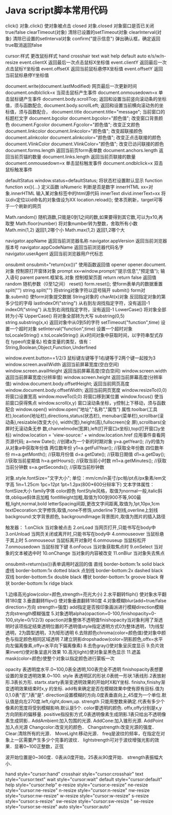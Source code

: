 # Java script脚本常用代码


 click() 对象.click() 使对象被点击
 closed 对象.closed 对象窗口是否已关闭true/false
 clearTimeout(对象) 清除已设置的setTimeout对象
 clearInterval(对象) 清除已设置的setInterval对象
 confirm("提示信息") 弹出确认框，确定返回true取消返回false


 cursor:样式 更改鼠标样式 hand crosshair text wait help default auto e/s/w/n-resize
 event.clientX 返回最后一次点击鼠标X坐标值
 event.clientY 返回最后一次点击鼠标Y坐标值
 event.offsetX 返回当前鼠标悬停X坐标值
 event.offsetY 返回当前鼠标悬停Y坐标值


 document.write(document.lastModified) 网页最后一次更新时间
 document.ondblclick=x 当双击鼠标产生事件
 document.onmousedown=x 单击鼠标键产生事件
 document.body.scrollTop; 返回和设置当前竖向滚动条的坐标值，须与函数配合,
 document.body.scrollLeft; 返回和设置当前横向滚动务的坐标值，须与函数配合，
 document.title document.title="message"; 当前窗口的标题栏文字
 document.bgcolor document.bgcolor="颜色值"; 改变窗口背景颜色
 document.Fgcolor document.Fgcolor="颜色值"; 改变正文颜色
 document.linkcolor document.linkcolor="颜色值"; 改变超联接颜色
 document.alinkcolor document.alinkcolor="颜色值"; 改变正点击联接的颜色
 document.VlinkColor document.VlinkColor="颜色值"; 改变已访问联接的颜色
 document.forms.length 返回当前页form表单数
 document.anchors.length 返回当前页锚的数量
 document.links.length 返回当前页联接的数量
 document.onmousedown=x 单击鼠标触发事件
 document.ondblclick=x 双击鼠标触发事件

 defaultStatus window.status=defaultStatus; 将状态栏设置默认显示
 function function xx(){...} 定义函数
 isNumeric 判断是否是数字
 innerHTML xx=对象.innerHTML 输入某对象标签中的html源代码
 innerText divid.innerText=xx 将以div定位以id命名的对象值设为XX
 location.reload(); 使本页刷新，target可等于一个刷新的网页

 Math.random() 随机涵数,只能是0到1之间的数,如果要得到其它数,可以为x10,再取整
 Math.floor(number) 将对象number转为整数，舍取所有小数
 Math.min(1,2) 返回1,2哪个小
 Math.max(1,2) 返回1,2哪个大

 navigator.appName 返回当前浏览器名称
 navigator.appVersion 返回当前浏览器版本号
 navigator.appCodeName 返回当前浏览器代码名字
 navigator.userAgent 返回当前浏览器用户代标志

 onsubmit onsubmit="return(xx())" 使用函数返回值
 opener opener.document.对象 控制原打开窗体对象
 prompt xx=window.prompt("提示信息","预定值"); 输入语句
 parent parent.框架名.对象 控制框架页面
 return return false 返回值
 random 随机参数（0至1之间）
 reset() form.reset(); 使form表单内的数据重置
 split("") string.split("") 将string对象字符以逗号隔开
 submit() form对象.submit() 使form对象提交数据
 String对象的 charAt(x)对象 反回指定对象的第多少位的字母
 lastIndexOf("string") 从右到左询找指定字符，没有返回-1
 indexOf("string") 从左到右询找指定字符，没有返回-1
 LowerCase() 将对象全部转为小写
 UpperCase() 将对象全部转为大写
 substring(0,5) string.substring(x,x) 返回对象中从0到5的字符
 setTimeout("function",time) 设置一个超时对象
 setInterval("function",time) 设置一个超时对象
 toLocaleString() x.toLocaleString() 从x时间对象中获取时间，以字符串型式存在
 typeof(变量名) 检查变量的类型，值有：String,Boolean,Object,Function,Underfined

 window.event.button==1/2/3 鼠标键左键等于1右键等于2两个键一起按为3
 window.screen.availWidth 返回当前屏幕宽度(空白空间)
 window.screen.availHeight 返回当前屏幕高度(空白空间)
 window.screen.width 返回当前屏幕宽度(分辨率值)
 window.screen.height 返回当前屏幕高度(分辨率值)
 window.document.body.offsetHeight; 返回当前网页高度
 window.document.body.offsetWidth; 返回当前网页宽度
 window.resizeTo(0,0) 将窗口设置宽高
 window.moveTo(0,0) 将窗口移到某位置
 window.focus() 使当前窗口获得焦点
 window.scroll(x,y) 窗口滚动条坐标，y控制上下移动，须与函数配合
 window.open() window.open("地址","名称","属性")
 属性:toolbar(工具栏),location(地址栏),directions,status(状态栏),
 menubar(菜单栏),scrollbar(滚动条),resizable(改变大小), width(宽),height(高),fullscreen(全 屏),scrollbars(全屏时无滚动条无参 数,channelmode(宽屏),left(打开窗口x坐标),top(打开窗口y坐标)
 window.location = 'view-source:' + window.location.href 应用事件查看网页源代码;
 a=new Date(); //创建a为一个新的时期对象
 y=a.getYear(); //y的值为从对象a中获取年份值 两位数年份
 y1=a.getFullYear(); //获取全年份数 四位数年份
 m=a.getMonth(); //获取月份值
 d=a.getDate(); //获取日期值
 d1=a.getDay(); //获取当前星期值
 h=a.getHours(); //获取当前小时数
 m1=a.getMinutes(); //获取当前分钟数
 s=a.getSeconds(); //获取当前秒钟数

 对象.style.fontSize="文字大小";
 单位：mm/cm/in英寸/pc帕/pt点/px象素/em文字高
 1in=1.25cm
 1pc=12pt
 1pt=1.2px(800*600分辩率下)
 文本字体属性：
 fontSize大小
 family字体
 color颜色
 fontStyle风格，取值为normal一般,italic斜体,oblique斜体且加粗
 fontWeight加粗,取值为100到900不等,900最粗,light,normal,bold
 letterSpacing间距,更改文字间距离,取值为,1pt,10px,1cm
 textDecoration:文字修饰;取值,none不修饰,underline下划线,overline上划线
 background:文字背景颜色,
 backgroundImage:背景图片,取值为图片的插入路径


触发器：
 1.onClick 当对象被点击
 2.onLoad 当网页打开,只能书写在body中
 3.onUnload 当网页关闭或离开时,只能书写在body中
 4.onmouseover 当鼠标悬于其上时
 5.onmouseout 当鼠标离开对象时
 6.onmouseup 当鼠标松开
 7.onmousedown 当鼠标按下键
 8.onFocus 当对象获取焦点时
 9.onSelect 当对象的文本被选中时
 10.onChange 当对象的内容被改变
 11.onBlur 当对象失去焦点

 onsubmit=return(ss())表单调用时返回的值
 直线 border-bottom:1x solid black
 虚线 border-bottom:1x dotted black
 点划线 border-bottom:2x dashed black
 双线 border-bottom:5x double black
 槽状 border-bottom:1x groove black
 脊状 border-bottom:1x ridge black

 1.边缘高光glow(color=颜色,strength=亮光大小)
 2.水平翻转fliph() 使对象水平翻转180度
 3.垂直翻转flipv() 使对象垂直翻转180度
 4.对象模糊blur(add=true/false direction=方向 strength=强度) add指定是否按印象画派进行模糊direction模糊方向strength模糊强度
 5.对象透明alpha(opaction=0-100,finishopacity=0-100,style=0/1/2/3)
 opaction对象整体不透明值finishopacity当对象利用了渐透明时该项指定结束透明位置的不透明值style指定透明方式0为整体透明，1为线型透明，2为圆型透明，3为矩形透明
 6.去除颜色chroma(color=颜色值)使对象中颜色与指定颜色相同区域透明
 7.建立阴影dropshadow(color=阴影颜色,offx=水平向左偏离像素,offy=水平向下偏离像素)
 8.去色gray()使对象呈灰度显示
 9.负片效果invert()使对象呈底片效果
 10.高光light()使对象呈黑色显示
 11.遮盖mask(color=颜色)使整个对象以指定颜色进行蒙板一次

 opacity 表透明度水平.0~100,0表全透明,100表完全不透明
 finishopacity表想要设置的渐变透明效果.0~100.
 style 表透明区的形状.0表统一形状.1表线形.2表放射形.3表长方形.
 startx.starty表渐变透明效果的开始时X和Y坐标.
 finishx,finishy渐变透明效果结束时x,y 的坐标.
 add有来确定是否在模糊效果中使有原有目标.值为0,1.0表"否",1表"是".
 direction设置模糊的方向.0度表垂直向上,45度为一个单位.默认值是向左270度.left,right,down,up.
 strength 只能用整数来确定.代表有多少个像素的宽度将受到模糊影响.默认是5个.
 color要透明的颜色.
 offx,offy分别是x,y 方向阴影的偏移量.
 positive指投影方式.0表透明像素生成阴影.1表只给出不透明像素生成阴影..
 AddAmbient:加入包围的光源.
 AddCone:加入锥形光源.
 AddPoint加入点光源
 Changcolor:改变光的颜色．
 Changstrength:改变光源的强度．
 Clear:清除所有的光源．
 MoveLight:移动光源．
 freq是波纹的频率，在指定在对象上一区需要产生多少个完事的波纹．
 lightstrength可对于波纹增强光影的效果．显著0~100正整数，正弦


波开始位置是0~360度．0表从0度开始，25表从90度开始．
 strength表振幅大小．

 hand style="cursor:hand"
 crosshair style="cursor:crosshair"
 text style="cursor:text"
 wait style="cursor:wait"
 default style="cursor:default"
 help style="cursor:help"
 e-resize style="cursor:e-resize"
 ne-resize style="cursor:ne-resize"
 n-resize style="cursor:n-resize"
 nw-resize style="cursor:nw-resize"
 w-resize style="cursor:w-resize"
 s-resize style="cursor:s-resize"
 sw-resize style="cursor:sw-resize "
 se-resize style="cursor:se-resize"
 auto style="cursor:auto"
